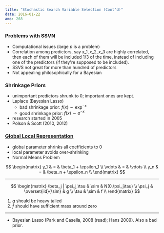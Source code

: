 ```yaml
---
title: "Stochastic Search Variable Selection (Cont'd)"
date: 2016-01-22
ams: 268
---
```


###  Problems with SSVN

- Computational issues (large $p$ is a problem)
- Correlation among predictors, say $x\_1,x\_2,x\_3$ are highly correlated, then each of them will be included $1/3$ of the time, instead of including one of the predictors (if they're supposed to be included).
- SSVS not great for more than hundred of predictors
- Not appealing philosophically for a Bayesian


### Shrinkage Priors

- unimportant predictors shrunk to 0; important ones are kept.
- Laplace (Bayesian Lasso)
  - bad shrinkage prior: $f(x) \sim \exp^{-x}$
  - good shrinkage prior: $f(x) \sim a^{-x}$
- research started in 2005
- Polson & Scott (2010, 2012)


### [Global Local Representation](/assets/ams268/bayesReg.pdf)

- global parameter shrinks all coefficients to 0
- local parameter avoids over-shrinking
- Normal Means Problem

$$
\begin{matrix}
  y_1 & = & \beta_1 + \epsilon_1 \\
  \vdots & = & \vdots \\
  y_n & = & \beta_n + \epsilon_n \\
\end{matrix}
$$

***

$$
\begin{matrix}
  \beta_j | \psi_j,\tau & \sim & N(0,\psi_j\tau) \\
  \psi_j & \overset{iid}{\sim} & g \\
  \tau & \sim & f \\
\end{matrix}
$$

1. $g$ should be heavy tailed
2. $f$ should have sufficient mass around zero

***

- Bayesian Lasso (Park and Casella, 2008 (read); Hans 2009). Also a bad prior.
